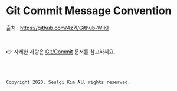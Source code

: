 # Git Commit Message Convention



출처 : https://github.com/4z7l/Github-WIKI

<br>

:point_right: 자세한 사항은 [Git/Commit](https://github.com/4z7l/Github-WIKI/wiki/Git#14-commit) 문서를 참고하세요.




<br><br>

```
Copyright 2020. Seulgi Kim All rights reserved.
```